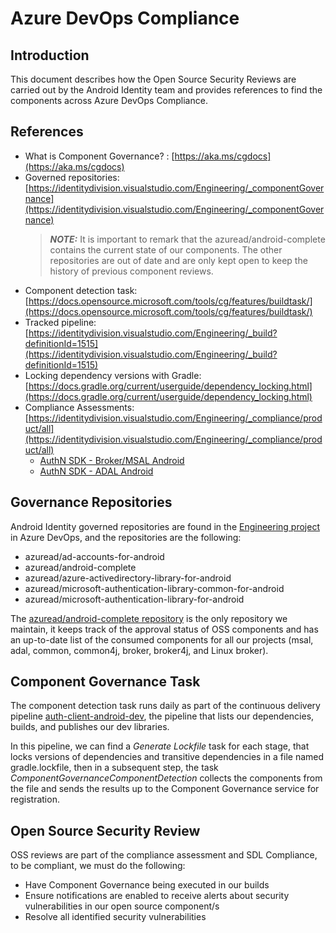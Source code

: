 # Azure DevOps Compliance

## Introduction

This document describes how the Open Source Security Reviews are carried out by the Android Identity team and provides references to find the components across Azure DevOps Compliance.

## References

- What is Component Governance? : [https://aka.ms/cgdocs](https://aka.ms/cgdocs)
- Governed repositories: [https://identitydivision.visualstudio.com/Engineering/_componentGovernance](https://identitydivision.visualstudio.com/Engineering/_componentGovernance)
  > **_NOTE:_**  It is important to remark that the azuread/android-complete contains the current state of our components. The other repositories are out of date and are only kept open to keep the history of previous component reviews.
- Component detection task: [https://docs.opensource.microsoft.com/tools/cg/features/buildtask/](https://docs.opensource.microsoft.com/tools/cg/features/buildtask/)
- Tracked pipeline: [https://identitydivision.visualstudio.com/Engineering/_build?definitionId=1515](https://identitydivision.visualstudio.com/Engineering/_build?definitionId=1515)
- Locking dependency versions with Gradle: [https://docs.gradle.org/current/userguide/dependency_locking.html](https://docs.gradle.org/current/userguide/dependency_locking.html)
- Compliance Assessments: [https://identitydivision.visualstudio.com/Engineering/_compliance/product/all](https://identitydivision.visualstudio.com/Engineering/_compliance/product/all)
    - [AuthN SDK - Broker/MSAL Android](https://identitydivision.visualstudio.com/Engineering/_compliance/product/7c52141e-0d6d-c50a-576b-c4d81584bf01/assessments)
    - [AuthN SDK - ADAL Android](https://identitydivision.visualstudio.com/Engineering/_compliance/product/a514ff6b-8c3e-0d7e-38b9-4462ec60d7fa/assessments)

## Governance Repositories

Android Identity governed repositories are found in the [Engineering project](https://identitydivision.visualstudio.com/Engineering/) in Azure DevOps, and the repositories are the following:

- azuread/ad-accounts-for-android
- azuread/android-complete
- azuread/azure-activedirectory-library-for-android
- azuread/microsoft-authentication-library-common-for-android
- azuread/microsoft-authentication-library-for-android

The [azuread/android-complete repository](https://identitydivision.visualstudio.com/Engineering/_componentGovernance/181889?_a=alerts&typeId=9846578&alerts-view-option=active) is the only repository we maintain, it keeps track of the approval status of OSS components and has an up-to-date list of the consumed components for all our projects (msal, adal, common, common4j, broker, broker4j, and Linux broker).

## Component Governance Task

The component detection task runs daily as part of the continuous delivery pipeline [auth-client-android-dev](https://identitydivision.visualstudio.com/Engineering/_build?definitionId=1515), the pipeline that lists our dependencies, builds, and publishes our dev libraries.

In this pipeline, we can find a _Generate Lockfile_ task for each stage, that locks versions of dependencies and transitive dependencies in a file named gradle.lockfile, then in a subsequent step, the task _ComponentGovernanceComponentDetection_ collects the components from the file and sends the results up to the Component Governance service for registration.

## Open Source Security Review

OSS reviews are part of the compliance assessment and SDL Compliance, to be compliant, we must do the following:
- Have Component Governance being executed in our builds
- Ensure notifications are enabled to receive alerts about security vulnerabilities in our open source component/s
- Resolve all identified security vulnerabilities
